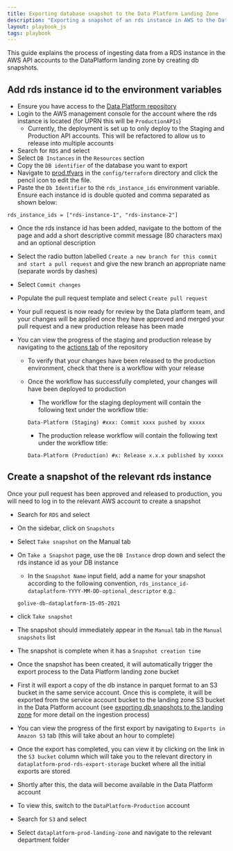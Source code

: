 ```yaml
---
title: Exporting database snapshot to the Data Platform Landing Zone
description: "Exporting a snapshot of an rds instance in AWS to the DataPlatform landing zone"
layout: playbook_js
tags: playbook
---
```


This guide explains the process of ingesting data from a RDS instance in the AWS API accounts to the DataPlatform landing zone by creating db snapshots.

## Add rds instance id to the environment variables

- Ensure you have access to the [Data Platform repository](https://github.com/LBHackney-IT/data-platform/)
- Login to the AWS management console for the account where the rds instance is located (for UPRN this will be `ProductionAPIs`)
  - Currently, the deployment is set up to only deploy to the Staging and Production API accounts. This will be refactored to allow us to release into multiple accounts
- Search for `RDS` and select
- Select `DB Instances` in the `Resources` section
- Copy the `DB identifier` of the database you want to export
- Navigate to [prod.tfvars](https://github.com/LBHackney-IT/Data-Platform/blob/main/config/terraform/prod.tfvars#L12) in the `config/terraform` directory and click the pencil icon to edit the file.
- Paste the `Db Identifier` to the `rds_instance_ids` environment variable. Ensure each instance id is double quoted and comma separated as shown below:

```
rds_instance_ids = ["rds-instance-1", "rds-instance-2"]
```

- Once the rds instance id has been added, navigate to the bottom of the page and add a short descriptive commit message (80 characters max) and an optional description
- Select the radio button labelled `Create a new branch for this commit and start a pull request` and give the new branch an appropriate name (separate words by dashes)
- Select `Commit changes`
- Populate the pull request template and select `Create pull request`
- Your pull request is now ready for review by the Data platform team, and your changes will be applied once they have approved and merged your pull request and a new production release has been made
- You can view the progress of the staging and production release by navigating to the [actions tab](https://github.com/LBHackney-IT/Data-Platform/actions) of the repository

  - To verify that your changes have been released to the production environment, check that there is a workflow with your release
  - Once the workflow has successfully completed, your changes will have been deployed to production

    - The workflow for the staging deployment will contain the following text under the workflow title:

    ```
    Data-Platform (Staging) #xxx: Commit xxxx pushed by xxxxx
    ```

    - The production release workflow will contain the following text under the workflow title:

    ```
    Data-Platform (Production) #x: Release x.x.x published by xxxxx
    ```

## Create a snapshot of the relevant rds instance

Once your pull request has been approved and released to production, you will need to log in to the relevant AWS account to create a snapshot

- Search for `RDS` and select
- On the sidebar, click on `Snapshots`
- Select `Take snapshot` on the Manual tab
- On `Take a Snapshot` page, use the `DB Instance` drop down and select the rds instance id as your DB instance

  - In the `Snapshot Name` input field, add a name for your snapshot according to the following convention, `rds_instance_id-dataplatform-YYYY-MM-DD-optional_descriptor` e.g.:

  ```
  golive-db-dataplatform-15-05-2021
  ```

- click `Take snapshot`
- The snapshot should immediately appear in the `Manual` tab in the `Manual snapshots` list
- The snapshot is complete when it has a `Snapshot creation time`
- Once the snapshot has been created, it will automatically trigger the export process to the Data Platform landing zone bucket
- First it will export a copy of the db instance in parquet format to an S3 bucket in the same service account. Once this is complete, it will be exported from the service account bucket to the landing zone S3 bucket in the Data Platform account (see [exporting db snapshots to the landing zone](http://playbook.hackney.gov.uk/Data-Platform-Playbook/docs/exporting-snapshot-to-landing-zone/) for more detail on the ingestion process)
- You can view the progress of the first export by navigating to `Exports in Amazon S3` tab (this will take about an hour to complete)
- Once the export has completed, you can view it by clicking on the link in the `S3 bucket` column which will take you to the relevant directory in `dataplatform-prod-rds-export-storage` bucket where all the initial exports are stored
- Shortly after this, the data will become available in the Data Platform account
- To view this, switch to the `DataPlatform-Production` account
- Search for `S3` and select
- Select `dataplatform-prod-landing-zone` and navigate to the relevant department folder

